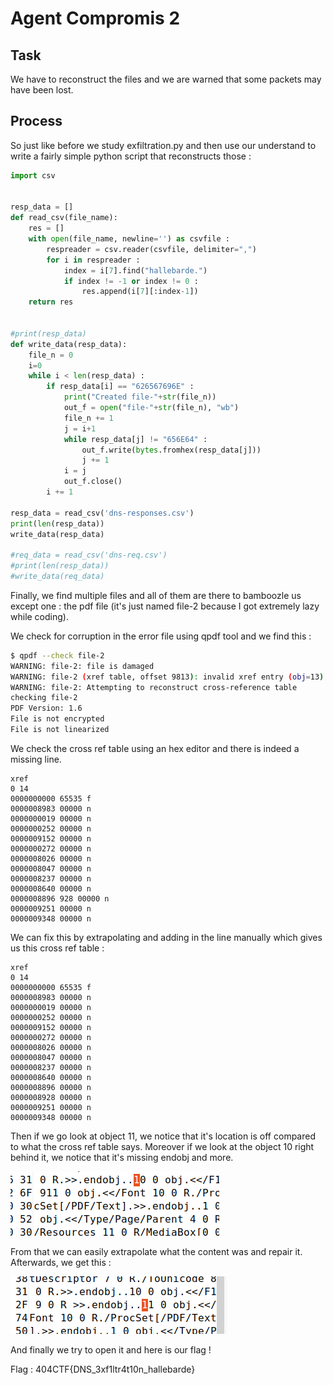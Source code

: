 # Agent Compromis 2

## Task 

We have to reconstruct the files and we are warned that some packets may have been lost.

## Process

So just like before we study exfiltration.py and then use our understand to write a fairly simple python script that reconstructs those : 

```python
import csv


resp_data = []
def read_csv(file_name):
    res = []
    with open(file_name, newline='') as csvfile :
        respreader = csv.reader(csvfile, delimiter=",")
        for i in respreader :
            index = i[7].find("hallebarde.")
            if index != -1 or index != 0 :
                res.append(i[7][:index-1])
    return res


#print(resp_data)
def write_data(resp_data):
    file_n = 0
    i=0
    while i < len(resp_data) :
        if resp_data[i] == "626567696E" :
            print("Created file-"+str(file_n))
            out_f = open("file-"+str(file_n), "wb")
            file_n += 1
            j = i+1
            while resp_data[j] != "656E64" :
                out_f.write(bytes.fromhex(resp_data[j]))
                j += 1
            i = j
            out_f.close()
        i += 1

resp_data = read_csv('dns-responses.csv')
print(len(resp_data))
write_data(resp_data)

#req_data = read_csv('dns-req.csv')
#print(len(resp_data))
#write_data(req_data)
```

Finally, we find multiple files and all of them are there to bamboozle us except one : the pdf file (it's just named file-2 because I got extremely lazy while coding).

We check for corruption in the error file using qpdf tool and we find this :
```sh
$ qpdf --check file-2
WARNING: file-2: file is damaged
WARNING: file-2 (xref table, offset 9813): invalid xref entry (obj=13)
WARNING: file-2: Attempting to reconstruct cross-reference table
checking file-2
PDF Version: 1.6
File is not encrypted
File is not linearized
```

We check the cross ref table using an hex editor and there is indeed a missing line. 
```
xref
0 14
0000000000 65535 f
0000008983 00000 n
0000000019 00000 n
0000000252 00000 n
0000009152 00000 n
0000000272 00000 n
0000008026 00000 n
0000008047 00000 n
0000008237 00000 n
0000008640 00000 n
0000008896 928 00000 n
0000009251 00000 n
0000009348 00000 n
```
We can fix this by extrapolating and adding in the line manually which gives us this cross ref table :

```
xref
0 14
0000000000 65535 f
0000008983 00000 n
0000000019 00000 n
0000000252 00000 n
0000009152 00000 n
0000000272 00000 n
0000008026 00000 n
0000008047 00000 n
0000008237 00000 n
0000008640 00000 n
0000008896 00000 n
0000008928 00000 n
0000009251 00000 n
0000009348 00000 n
```

Then if we go look at object 11, we notice that it's location is off compared to what the cross ref table says. Moreover if we look at the object 10 right behind it, we notice that it's missing endobj and more. 

![](.\pics\cap1.PNG "")

From that we can easily extrapolate what the content was and repair it. Afterwards, we get this : 

![](.\pics\cap2.PNG "")

And finally we try to open it and here is our flag !

Flag : 404CTF{DNS_3xf1ltr4t10n_hallebarde}